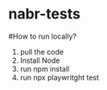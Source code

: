 # nabr-tests

#How to run locally?
1. pull the code
2. Install Node 
3. run npm install
4. run npx playwritght test
